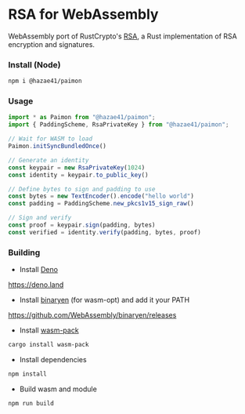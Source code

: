 # RSA for WebAssembly

WebAssembly port of RustCrypto's [RSA](https://github.com/RustCrypto/RSA), a
Rust implementation of RSA encryption and signatures.

### Install (Node)

```bash
npm i @hazae41/paimon
```

### Usage

```ts
import * as Paimon from "@hazae41/paimon";
import { PaddingScheme, RsaPrivateKey } from "@hazae41/paimon";

// Wait for WASM to load
Paimon.initSyncBundledOnce()

// Generate an identity
const keypair = new RsaPrivateKey(1024)
const identity = keypair.to_public_key()

// Define bytes to sign and padding to use
const bytes = new TextEncoder().encode("hello world")
const padding = PaddingScheme.new_pkcs1v15_sign_raw()

// Sign and verify
const proof = keypair.sign(padding, bytes)
const verified = identity.verify(padding, bytes, proof)
```

### Building

- Install [Deno](https://github.com/denoland/deno)

https://deno.land

- Install [binaryen](https://github.com/WebAssembly/binaryen) (for wasm-opt) and
  add it your PATH

https://github.com/WebAssembly/binaryen/releases

- Install [wasm-pack](https://github.com/rustwasm/wasm-pack)

```bash
cargo install wasm-pack
```

- Install dependencies

```bash
npm install
```

- Build wasm and module

```bash
npm run build
```
